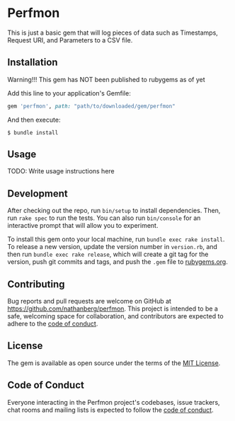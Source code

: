 # Perfmon

This is just a basic gem that will log pieces of data such as Timestamps, Request URI, and Parameters to a CSV file.

## Installation

Warning!!! This gem has NOT been published to rubygems as of yet

Add this line to your application's Gemfile:

```ruby
gem 'perfmon', path: "path/to/downloaded/gem/perfmon"

```

And then execute:

    $ bundle install

## Usage

TODO: Write usage instructions here

## Development

After checking out the repo, run `bin/setup` to install dependencies. Then, run `rake spec` to run the tests. You can also run `bin/console` for an interactive prompt that will allow you to experiment.

To install this gem onto your local machine, run `bundle exec rake install`. To release a new version, update the version number in `version.rb`, and then run `bundle exec rake release`, which will create a git tag for the version, push git commits and tags, and push the `.gem` file to [rubygems.org](https://rubygems.org).

## Contributing

Bug reports and pull requests are welcome on GitHub at https://github.com/nathanberg/perfmon. This project is intended to be a safe, welcoming space for collaboration, and contributors are expected to adhere to the [code of conduct](https://github.com/[USERNAME]/perfmon/blob/master/CODE_OF_CONDUCT.md).


## License

The gem is available as open source under the terms of the [MIT License](https://opensource.org/licenses/MIT).

## Code of Conduct

Everyone interacting in the Perfmon project's codebases, issue trackers, chat rooms and mailing lists is expected to follow the [code of conduct](https://github.com/[USERNAME]/perfmon/blob/master/CODE_OF_CONDUCT.md).
